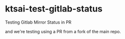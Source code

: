 # ktsai-test-gitlab-status
Testing Gitlab Mirror Status in PR

and we're testing using a PR from a fork of the main repo.
